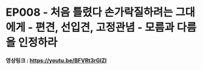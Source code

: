 # EP008 - 처음 틀렸다 손가락질하려는 그대에게 - 편견, 선입견, 고정관념 - 모름과 다름을 인정하라

**영상링크 : https://youtu.be/BFVRt3rGIZI**